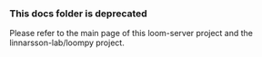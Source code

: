 ### This docs folder is deprecated

Please refer to the main page of this loom-server project and the linnarsson-lab/loompy project.
